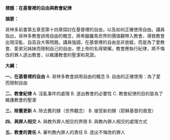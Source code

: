 **標題：在基督裡的自由與教會紀律**

**摘要：**

哥林多前書第五章至第十四章探討在基督裡的自由，以及如何正確使用自由。講員指出，哥林多教會誤用自由的概念，將希臘羅馬世界的價值觀帶入教會，導致教會出現淫亂、自高自大等問題。講員強調，在基督裡的自由並非放縱，而是為了愛教會、愛弟兄姊妹而限制自己的自由，使上帝的名得榮耀。教會應執行紀律，將不悔改的罪人逐出教會，以維護教會的聖潔和見證。

**大綱：**

**一、在基督裡的自由**
    A. 哥林多教會誤用自由的概念
    B. 自由的正確使用：為了愛而限制自由

**二、教會紀律**
    A. 淫亂事件的處理
    B. 逐出教會的必要性
    C. 教會紀律的目的是為了維護教會的聖潔

**三、除舊更新**
    A. 除去舊的酵（世界觀念）
    B. 接受新的酵（耶穌基督的救恩）

**四、與罪人相交**
    A. 與教外罪人相交的界限
    B. 與教內罪人相交的處理方式

**五、教會的責任**
    A. 審判教內罪人的責任
    B. 逐出不悔改的罪人